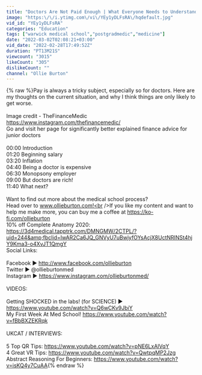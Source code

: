 ```yaml
---
title: "Doctors Are Not Paid Enough | What Everyone Needs to Understand About Medical Salaries"
image: "https:\/\/i.ytimg.com\/vi\/YEy1yDLFsRA\/hqdefault.jpg"
vid_id: "YEy1yDLFsRA"
categories: "Education"
tags: ["warwick medical school","postgradmedic","medicine"]
date: "2022-03-02T02:08:21+03:00"
vid_date: "2022-02-28T17:49:52Z"
duration: "PT13M21S"
viewcount: "3015"
likeCount: "305"
dislikeCount: ""
channel: "Ollie Burton"
---
```

{% raw %}Pay is always a tricky subject, especially so for doctors. Here are my thoughts on the current situation, and why I think things are only likely to get worse.<br /><br />Image credit - TheFinanceMedic<br /><a rel="nofollow" target="blank" href="https://www.instagram.com/thefinancemedic/">https://www.instagram.com/thefinancemedic/</a><br />Go and visit her page for significantly better explained finance advice for junior doctors<br /><br />00:00 Introduction<br />01:20 Beginning salary<br />03:20 Inflation<br />04:40 Being a doctor is expensive<br />06:30 Monopsony employer<br />09:00 But doctors are rich!<br />11:40 What next?<br /><br />Want to find out more about the medical school process?<br />Head over to www.ollieburton.com!<br />If you like my content and want to help me make more, you can buy me a coffee at <a rel="nofollow" target="blank" href="https://ko-fi.com/ollieburton">https://ko-fi.com/ollieburton</a><br />10% off Complete Anatomy 2020: <a rel="nofollow" target="blank" href="https://3d4medical.tapptrk.com/DMNGMW/2CTPL/?uid=244&amp;fbclid=IwAR2Ca6JQ_GNVyU7uBwjyfOYsAcjX8UctNRINSt4hjY9Kma3-o4XvJT1QmgY">https://3d4medical.tapptrk.com/DMNGMW/2CTPL/?uid=244&amp;fbclid=IwAR2Ca6JQ_GNVyU7uBwjyfOYsAcjX8UctNRINSt4hjY9Kma3-o4XvJT1QmgY</a><br />Social Links:<br /><br />Facebook ► <a rel="nofollow" target="blank" href="http://www.facebook.com/ollieburton">http://www.facebook.com/ollieburton</a><br />Twitter ► @ollieburtonmed<br />Instagram ► <a rel="nofollow" target="blank" href="https://www.instagram.com/ollieburtonmed/">https://www.instagram.com/ollieburtonmed/</a><br /><br />VIDEOS:<br /><br />Getting SHOCKED in the labs! (for SCIENCE) ► <a rel="nofollow" target="blank" href="https://www.youtube.com/watch?v=Q6wCKv9JbiY">https://www.youtube.com/watch?v=Q6wCKv9JbiY</a><br />My First Week At Med School! <a rel="nofollow" target="blank" href="https://www.youtube.com/watch?v=fBbBXZEKRqk">https://www.youtube.com/watch?v=fBbBXZEKRqk</a><br /><br />UKCAT / INTERVIEWS:<br /><br />5 Top QR Tips: <a rel="nofollow" target="blank" href="https://www.youtube.com/watch?v=pNE6LxAlVqY">https://www.youtube.com/watch?v=pNE6LxAlVqY</a><br />4 Great VR Tips: <a rel="nofollow" target="blank" href="https://www.youtube.com/watch?v=QwtpqMP2Jzg">https://www.youtube.com/watch?v=QwtpqMP2Jzg</a><br />Abstract Reasoning For Beginners: <a rel="nofollow" target="blank" href="https://www.youtube.com/watch?v=isKQ4y7CuAA">https://www.youtube.com/watch?v=isKQ4y7CuAA</a>{% endraw %}
